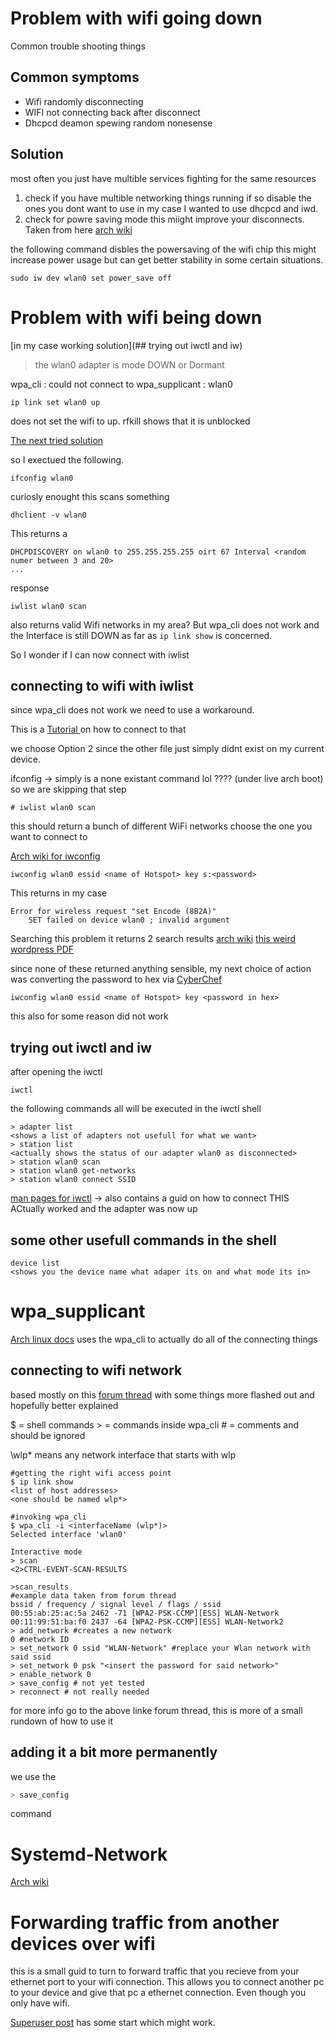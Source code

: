 
# Problem with wifi going down 

Common trouble shooting things 
## Common symptoms

- Wifi randomly disconnecting 
- WIFI not connecting back after disconnect
- Dhcpcd deamon spewing random nonesense

## Solution
most often you just have multible services fighting for the same resources

1. check if you have multible networking things running if so disable the ones you dont want to use in my case I wanted to use dhcpcd and iwd. 
2. check for powre saving mode this miight improve your disconnects. Taken from here [arch wiki](https://bbs.archlinux.org/viewtopic.php?id=196375)


the following command disbles the powersaving of the wifi chip this might increase power usage but can get better stability in some certain situations.
```shell
sudo iw dev wlan0 set power_save off
```
# Problem with wifi being down
[in my case working solution](## trying out iwctl and iw)

> the wlan0 adapter is mode DOWN or Dormant

wpa_cli : could not connect to wpa_supplicant  : wlan0

```shell
ip link set wlan0 up
```

does not set the wifi to up.
rfkill shows that it is unblocked


[The next tried solution](https://unix.stackexchange.com/questions/90778/how-to-bring-up-a-wi-fi-interface-from-a-command-line)

so I exectued the following.

```shell
ifconfig wlan0
```

curiosly enought this scans something
```shell
dhclient -v wlan0
```

This returns a 

```
DHCPDISCOVERY on wlan0 to 255.255.255.255 oirt 67 Interval <random numer between 3 and 20>
...
```

response 

```shell
iwlist wlan0 scan
```

also returns valid Wifi networks in my area? But wpa_cli does not work and the Interface is still DOWN as far as `ip link show` is concerned.

So I wonder if I can now connect with iwlist

## connecting to wifi with iwlist

since wpa_cli does not work we need to use a workaround.

This is a [Tutorial ](https://unix.stackexchange.com/questions/92799/connecting-to-wifi-network-through-command-line) on how to connect to that

we choose Option 2 since the other file just simply didnt exist on my current device.

ifconfig -> simply is a none existant command lol ???? (under live arch boot)
so we are skipping that step

```shell
# iwlist wlan0 scan
```
this should return a bunch of different WiFi networks choose the one you want to connect to 

[Arch wiki for iwconfig](https://wiki.archlinux.org/title/Network_configuration/Wireless#Utilities)

```shell
iwconfig wlan0 essid <name of Hotspot> key s:<password>
```

This returns in my case 
```Error
Error for wireless request "set Encode (8B2A)"
	SET failed on device wlan0 ; invalid argument
```

Searching this problem it returns 2 search results 
[arch wiki](https://bbs.archlinux.org/viewtopic.php?id=72898)
[this weird wordpress PDF](https://curmaraca.wordpress.com/wp-content/uploads/2015/09/error-for-wireless-request-set-encode-8b2a-wep.pdf)

since none of these returned anything sensible, my next choice of action was converting the password to hex via [CyberChef](https://cyberchef.org/#recipe=To_Hex('Space',0))

```shell
iwconfig wlan0 essid <name of Hotspot> key <password in hex>
```
this also for some reason did not work 

## trying out iwctl and iw 

after opening the iwctl 
```shell
iwctl 
```



the following commands all will be executed in the iwctl shell


```iwctl
> adapter list
<shows a list of adapters not usefull for what we want>
> station list
<actually shows the status of our adapter wlan0 as disconnected>
> station wlan0 scan
> station wlan0 get-networks
> station wlan0 connect SSID 
```

[man pages for iwctl](https://man.archlinux.org/man/iwctl.1) -> also contains a guid on how to connect 
THIS ACtually worked and the adapter was now up


## some other usefull commands in the shell


```ìwctl
device list 
<shows you the device name what adaper its on and what mode its in>
```
# wpa_supplicant

[Arch linux docs](https://wiki.archlinux.org/title/Wpa_supplicant)
uses the wpa_cli to actually do all of the connecting things

## connecting to wifi network
based mostly on this [forum thread](https://sirlagz.net/2012/08/27/how-to-use-wpa_cli-to-connect-to-a-wireless-network/) with some things more flashed out and hopefully better explained

$ = shell commands 
\> = commands inside wpa_cli
\# = comments and should be ignored

\wlp* means any network interface that starts with wlp 
```shell
#getting the right wifi access point
$ ip link show
<list of host addresses>
<one should be named wlp*>

#invoking wpa_cli
$ wpa_cli -i <interfaceName (wlp*)>
Selected interface 'wlan0'

Interactive mode
> scan 
<2>CTRL-EVENT-SCAN-RESULTS

>scan_results
#example data taken from forum thread
bssid / frequency / signal level / flags / ssid
00:55:ab:25:ac:5a 2462 -71 [WPA2-PSK-CCMP][ESS] WLAN-Network
00:11:99:51:ba:f0 2437 -64 [WPA2-PSK-CCMP][ESS] WLAN-Network2
> add_network #creates a new network
0 #network ID
> set_network 0 ssid "WLAN-Network" #replace your Wlan network with said ssid 
> set_network 0 psk "<insert the password for said network>"
> enable_network 0
> save_config # not yet tested 
> reconnect # not really needed 
```

for more info go to the above linke forum thread, this is more of a small rundown of how to use it 


## adding it a bit more permanently
we use the 
```sh
> save_config
```
command


# Systemd-Network
[Arch wiki](https://wiki.archlinux.org/title/Systemd-networkd)


# Forwarding traffic from another devices over wifi

this is a small guid to turn to forward traffic that you recieve from your ethernet port to your wifi connection. This allows you to connect another pc to your device and give that pc a ethernet connection. Even though you only have wifi. 


[Superuser post](https://superuser.com/questions/684275/how-to-forward-packets-between-two-interfaces) has some start which might work. 
